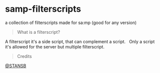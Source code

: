 # samp-filterscripts

a collection of filterscripts made for sa:mp (good for any version)

>What is a filterscript?

A filterscript it's a side script, that can complement a script. 
&nbsp;
Only a script it's allowed for the server but multiple filterscript.

>Credits

[@STANSB](https://github.com/ST4NSB/)
